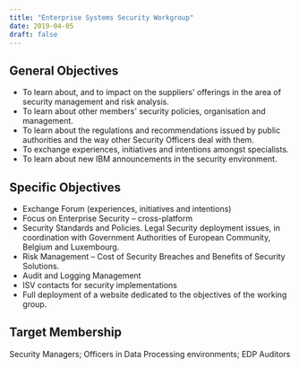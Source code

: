 ```yaml
---
title: "Enterprise Systems Security Workgroup"
date: 2019-04-05
draft: false
---
```


## General Objectives ##

- To learn about, and to impact on the suppliers' offerings in the area of security management and risk analysis.
- To learn about other members' security policies, organisation and management.
- To learn about the regulations and recommendations issued by public authorities and the way other Security Officers deal with them.
- To exchange experiences, initiatives and intentions amongst specialists.
-  To learn about new IBM announcements in the security environment.

## Specific Objectives ##

- Exchange Forum (experiences, initiatives and intentions)
- Focus on Enterprise Security – cross-platform
- Security Standards and Policies. Legal Security deployment issues, in coordination with Government Authorities of European Community, Belgium and Luxembourg.
- Risk Management – Cost of Security Breaches and Benefits of Security Solutions.
- Audit and Logging Management
- ISV contacts for security implementations
- Full deployment of a website dedicated to the objectives of the working group.

## Target Membership ##

Security Managers; Officers in Data Processing environments; EDP Auditors
